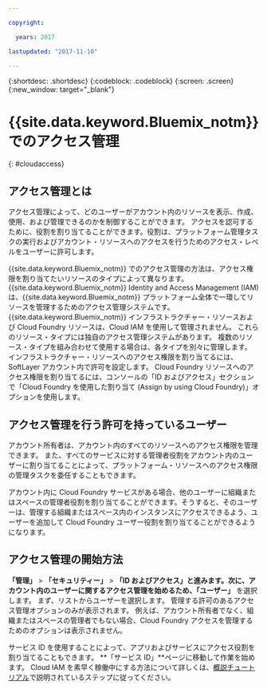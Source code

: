 ```yaml
---

copyright:

  years: 2017

lastupdated: "2017-11-10"

---
```


{:shortdesc: .shortdesc}
{:codeblock: .codeblock}
{:screen: .screen}
{:new_window: target="_blank"}

# {{site.data.keyword.Bluemix_notm}} でのアクセス管理
{: #cloudaccess}

## アクセス管理とは

アクセス管理によって、どのユーザーがアカウント内のリソースを表示、作成、使用、および管理できるのかを制御することができます。 アクセスを認可するために、役割を割り当てることができます。役割は、プラットフォーム管理タスクの実行およびアカウント・リソースへのアクセスを行うためのアクセス・レベルをユーザーに許可します。 

{{site.data.keyword.Bluemix_notm}} でのアクセス管理の方法は、アクセス権限を割り当てたいリソースのタイプによって異なります。 {{site.data.keyword.Bluemix_notm}} Identity and Access Management (IAM) は、{{site.data.keyword.Bluemix_notm}} プラットフォーム全体で一環してリソースを管理するためのアクセス管理システムです。 {{site.data.keyword.Bluemix_notm}} インフラストラクチャー・リソースおよび Cloud Foundry リソースは、Cloud IAM を使用して管理されません。 これらのリソース・タイプには独自のアクセス管理システムがあります。 複数のリソース・タイプを組み合わせて使用する場合は、各タイプを別々に管理します。 インフラストラクチャー・リソースへのアクセス権限を割り当てるには、SoftLayer アカウント内で許可を設定します。 Cloud Foundry リソースへのアクセス権限を割り当てるには、コンソールの「ID およびアクセス」セクションで「Cloud Foundry を使用した割り当て (Assign by using Cloud Foundry)」オプションを使用します。 

## アクセス管理を行う許可を持っているユーザー

アカウント所有者は、アカウント内のすべてのリソースへのアクセス権限を管理できます。 また、すべてのサービスに対する管理者役割をアカウント内のユーザーに割り当てることによって、プラットフォーム・リソースへのアクセス権限の管理タスクを委任することもできます。 

アカウント内に Cloud Foundry サービスがある場合、他のユーザーに組織またはスペースの管理者役割を割り当てることができます。そうすると、そのユーザーは、管理する組織またはスペース内のインスタンスにアクセスできるよう、ユーザーを追加して Cloud Foundry ユーザー役割を割り当てることができるようになります。


## アクセス管理の開始方法

**「管理」** &gt; **「セキュリティー」** &gt; **「ID およびアクセス」**と進みます。次に、アカウント内のユーザーに関するアクセス管理を始めるため、**「ユーザー」** を選択します。 まず、リストからユーザーを選択します。 管理する許可のあるアクセス管理オプションのみが表示されます。 例えば、アカウント所有者でなく、組織またはスペースの管理者でもない場合、Cloud Foundry アクセスを管理するためのオプションは表示されません。 

サービス ID を使用することによって、アプリおよびサービスにアクセス役割を割り当てることもできます。 **「サービス ID」**ページに移動して作業を始めます。 Cloud IAM を素早く稼働中にする方法について詳しくは、[概説チュートリアル](/docs/iam/quickstart.html#iambestpractice)で説明されているステップに従ってください。


